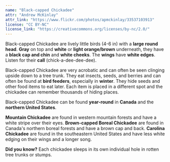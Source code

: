 ```yaml
---
name: "Black-capped Chickadee"
attr: "Andrew McKinlay"
attr_link: "https://www.flickr.com/photos/apmckinlay/33537103913"
license: "CC BY-NC"
license_link: "https://creativecommons.org/licenses/by-nc/2.0/"
---
```

Black-capped Chickadee are lively little birds (4-6 in) with a **large round head**. **Gray** on top and **white** or **light orange/brown** underneath, they have a **black cap and chin** and **white cheeks**. The **wings** have **white edges**. Listen for their **call** (chick-a-dee-dee-dee).

Black-capped Chickadee are very acrobatic and can often be seen clinging upside down to a tree trunk. They eat insects, seeds, and berries and can often be found at **bird feeders**, especially in **winter**. They hide seeds and other food items to eat later. Each item is placed in a different spot and the chickadee can remember thousands of hiding places.

Black-capped Chickadee can be found **year-round** in **Canada** and the **northern United States**. 

**Mountain Chickadee** are found in western mountain forests and have a white stripe over their eyes. **Brown-capped Boreal Chickadee** are found in Canada's northern boreal forests and have a brown cap and back. **Carolina Chickadee** are found in the southeastern United States and have less white edging on their wings and a longer song.

**Did you know?** Each chickadee sleeps in its own individual hole in rotten tree trunks or stumps. 
